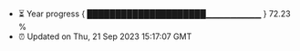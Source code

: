 - ⏳ Year progress { █████████████████████▁▁▁▁▁▁▁▁▁ } 72.23 %
- ⏰ Updated on Thu, 21 Sep 2023 15:17:07 GMT


